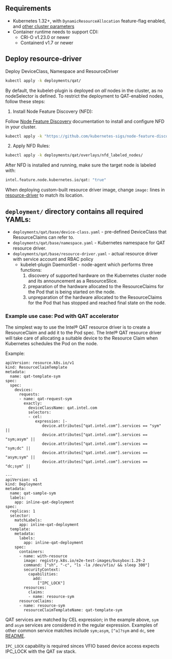 ## Requirements

- Kubernetes 1.32+, with `DynamicResourceAllocation` feature-flag enabled, and
[other cluster parameters](../../hack/clusterconfig.yaml)
- Container runtime needs to support CDI:
  - CRI-O v1.23.0 or newer
  - Containerd v1.7 or newer

## Deploy resource-driver

Deploy DeviceClass, Namespace and ResourceDriver
```bash
kubectl apply -k deployments/qat/
```

By default, the kubelet-plugin is deployed on _all_ nodes in the cluster, as no nodeSelector is defined.
To restrict the deployment to QAT-enabled nodes, follow these steps:

1. Install Node Feature Discovery (NFD):

Follow [Node Feature Discovery](https://github.com/kubernetes-sigs/node-feature-discovery) documentation to install and configure NFD in your cluster.

```bash
kubectl apply -k "https://github.com/kubernetes-sigs/node-feature-discovery/deployment/overlays/default?ref=v0.17.1"
```

2. Apply NFD Rules:

```bash
kubectl apply -k deployments/qat/overlays/nfd_labeled_nodes/
```
After NFD is installed and running, make sure the target node is labeled with:
```bash
intel.feature.node.kubernetes.io/qat: "true"
```

When deploying custom-built resource driver image, change `image:` lines in
[resource-driver](../../deployments/qat/base/resource-driver.yaml) to match its location.


## `deployment/` directory contains all required YAMLs:

* `deployments/qat/base/device-class.yaml` - pre-defined DeviceClass that ResourceClaims can refer to.
* `deployments/qat/base/namespace.yaml` - Kubernetes namespace for QAT resource driver.
* `deployments/qat/base/resource-driver.yaml` - actual resource driver with service account and RBAC policy
  - kubelet-plugin DaemonSet - node-agent which performs three functions:
    1) discovery of supported hardware on the Kubernetes cluster node and its announcement as a ResourceSlice.
    2) preparation of the hardware allocated to the ResourceClaims for the Pod that is being started on the node.
    3) unpreparation of the hardware allocated to the ResourceClaims for the Pod that has stopped and reached final state on the node.

### Example use case: Pod with QAT accelerator

The simplest way to use the Intel® QAT resource driver is to create a ResourceClaim
and add it to the Pod spec. The Intel® QAT resource driver will take care of allocating
a suitable device to the Resource Claim when Kubernetes schedules the Pod on the node.

Example:
```
apiVersion: resource.k8s.io/v1
kind: ResourceClaimTemplate
metadata:
  name: qat-template-sym
spec:
  spec:
    devices:
      requests:
      - name: qat-request-sym
        exactly:
          deviceClassName: qat.intel.com
          selectors:
          - cel:
             expression: |-
                device.attributes["qat.intel.com"].services == "sym" ||
                device.attributes["qat.intel.com"].services == "sym;asym" ||
                device.attributes["qat.intel.com"].services == "sym;dc" ||
                device.attributes["qat.intel.com"].services == "asym;sym" ||
                device.attributes["qat.intel.com"].services == "dc;sym" ||

---
apiVersion: v1
kind: Deployment
metadata:
  name: qat-sample-sym
  labels:
    app: inline-qat-deployment
spec:
  replicas: 1
  selector:
    matchLabels:
      app: inline-qat-deployment
  template:
    metadata:
      labels:
        app: inline-qat-deployment
    spec:
      containers:
      - name: with-resource
        image: registry.k8s.io/e2e-test-images/busybox:1.29-2
        command: ["sh", "-c", "ls -la /dev/vfio/ && sleep 300"]
        securityContext:
          capabilities:
            add:
              ["IPC_LOCK"]
        resources:
          claims:
          - name: resource-sym
      resourceClaims:
      - name: resource-sym
        resourceClaimTemplateName: qat-template-sym
```
QAT services are matched by CEL expression; in the example above, `sym` and `asym`
services are considered in the regular expression. Examples of other common service
matches include `sym;asym`, `[^a]?sym` and `dc`, see [README](README.md#qat-service-configuration).

`IPC_LOCK` capability is required sinces VFIO based device access expects IPC_LOCK with the QAT sw stack.
